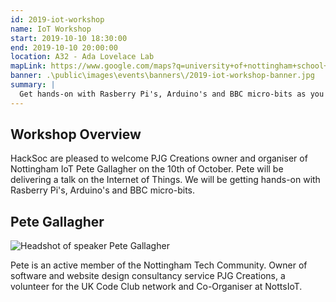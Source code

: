 ```yaml
---
id: 2019-iot-workshop
name: IoT Workshop
start: 2019-10-10 18:30:00
end: 2019-10-10 20:00:00
location: A32 - Ada Lovelace Lab
mapLink: https://www.google.com/maps?q=university+of+nottingham+school+of+computer+science&rlz=1C1CHBF_enGB843GB843&um=1&ie=UTF-8&sa=X&ved=0ahUKEwiYiomu1ebkAhVkQUEAHbShBvYQ_AUIEigB
banner: .\public\images\events\banners\/2019-iot-workshop-banner.jpg
summary: |
  Get hands-on with Rasberry Pi's, Arduino's and BBC micro-bits as you learn about IoT from Pete Gallagher.
---
```


## Workshop Overview

HackSoc are pleased to welcome PJG Creations owner and organiser of Nottingham IoT Pete Gallagher on the 10th of October. Pete will be delivering a talk on the Internet of Things. We will be getting hands-on with Rasberry Pi's, Arduino's and BBC micro-bits.

## Pete Gallagher

![Headshot of speaker Pete Gallagher](https://pbs.twimg.com/profile_images/1005728851882921985/r3eA9KtW_400x400.jpg)


Pete is an active member of the Nottingham Tech Community. Owner of software and website design consultancy service PJG Creations, a volunteer for the UK Code Club network and Co-Organiser at NottsIoT.

